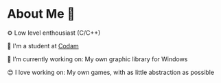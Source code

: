 # About Me 👋
⚙️ Low level enthousiast (C/C++)

📖 I'm a student at [Codam](https://github.com/codam-coding-college)

🔭 I’m currently working on: My own graphic library for Windows

😍 I love working on: My own games, with as little abstraction as possible
